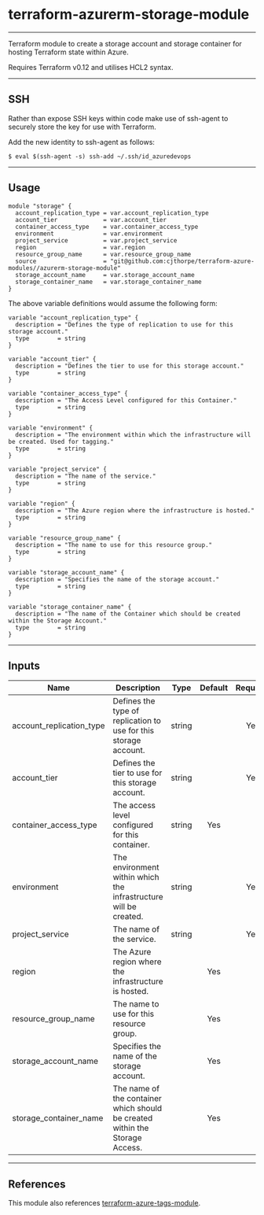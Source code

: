 # terraform-azurerm-storage-module
-------------

Terraform module to create a storage account and storage container for hosting Terraform state within Azure.

Requires Terraform v0.12 and utilises HCL2 syntax.

-------------
## SSH

Rather than expose SSH keys within code make use of ssh-agent to securely store the key for use with Terraform.

Add the new identity to ssh-agent as follows:

```
$ eval $(ssh-agent -s) ssh-add ~/.ssh/id_azuredevops
```

-------------
## Usage

```
module "storage" {
  account_replication_type = var.account_replication_type
  account_tier             = var.account_tier
  container_access_type    = var.container_access_type
  environment              = var.environment
  project_service          = var.project_service
  region                   = var.region
  resource_group_name      = var.resource_group_name
  source                   = "git@github.com:cjthorpe/terraform-azure-modules//azurerm-storage-module"
  storage_account_name     = var.storage_account_name
  storage_container_name   = var.storage_container_name
}
```

The above variable definitions would assume the following form:
```
variable "account_replication_type" {
  description = "Defines the type of replication to use for this storage account."
  type        = string
}

variable "account_tier" {
  description = "Defines the tier to use for this storage account."
  type        = string
}

variable "container_access_type" {
  description = "The Access Level configured for this Container."
  type        = string
}

variable "environment" {
  description = "The environment within which the infrastructure will be created. Used for tagging."
  type        = string
}

variable "project_service" {
  description = "The name of the service."
  type        = string
}

variable "region" {
  description = "The Azure region where the infrastructure is hosted."
  type        = string
}

variable "resource_group_name" {
  description = "The name to use for this resource group."
  type        = string
}

variable "storage_account_name" {
  description = "Specifies the name of the storage account."
  type        = string
}

variable "storage_container_name" {
  description = "The name of the Container which should be created within the Storage Account."
  type        = string
}
```

-------------
## Inputs

| Name | Description | Type | Default | Required |
|------|-------------|:----:|:-----:|:-----:|
| account_replication_type | Defines the type of replication to use for this storage account. | string | | Yes |
| account_tier | Defines the tier to use for this storage account. | string | | Yes |
| container_access_type | The access level configured for this container. | string | Yes |
| environment | The environment within which the infrastructure will be created. | string | | Yes |
| project_service | The name of the service. | string | | Yes |
| region | The Azure region where the infrastructure is hosted. | | Yes |
| resource_group_name | The name to use for this resource group. | | Yes |
| storage_account_name | Specifies the name of the storage account. | | Yes |
| storage_container_name | The name of the container which should be created within the Storage Access. | | Yes |

-------------
## References

This module also references [terraform-azure-tags-module](https://github.com/cjthorpe/terraform-azure-modules/tree/master/terraform-azure-tags-module).
